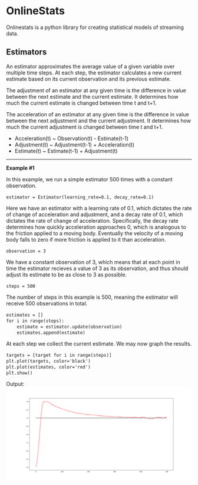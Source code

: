# OnlineStats

Onlinestats is a python library for creating statistical models of streaming data.

## Estimators

An estimator approximates the average value of a given variable over multiple time steps. At each step, the estimator calculates a new current estimate based on its current observation and its previous estimate.

The adjustment of an estimator at any given time is the difference in value between the next estimate and the current estimate. It determines how much the current estimate is changed between time t and t+1.

The acceleration of an estimator at any given time is the difference in value between the next adjustment and the current adjustment. It determines how much the current adjustment is changed between time t and t+1.

* Acceleration(t) ~ Observation(t) - Estimate(t-1)
* Adjustment(t) ~ Adjustment(t-1) + Acceleration(t)
* Estimate(t) ~ Estimate(t-1) + Adjustment(t)

***

__Example #1__

In this example, we run a simple estimator 500 times with a constant observation.

	estimator = Estimator(learning_rate=0.1, decay_rate=0.1)

Here we have an estimator with a learning rate of 0.1, which dictates the rate of change of acceleration and adjustment, and a decay rate of 0.1, which dictates the rate of change of acceleration. Specifically, the decay rate determines how quickly acceleration approaches 0, which is analogous to the friction applied to a moving body. Eventually the velocity of a moving body falls to zero if more friction is applied to it than acceleration.

	observation = 3

We have a constant observation of 3, which means that at each point in time the estimator recieves a value of 3 as its observation, and thus should adjust its estimate to be as close to 3 as possible.

	steps = 500

The number of steps in this example is 500, meaning the estimator will receive 500 observations in total.
	
	estimates = []
	for i in range(steps):
		estimate = estimator.update(observation)
		estimates.append(estimate)

At each step we collect the current estimate. We may now graph the results.

	targets = [target for i in range(steps)]
	plt.plot(targets, color='black')
	plt.plot(estimates, color='red')
  	plt.show()
	
Output:
![](https://github.com/CarsonScott/onlinestats/blob/master/img/estimator_results_1.png)
